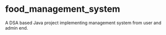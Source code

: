 # food_management_system
A DSA based Java project implementing management system from user and admin end.
